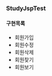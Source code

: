 <h3>StudyJspTest</h3>

<h4>구현목록</h4>
<ul> 
  <li>회원가입</li>
  <li>회원수정</li>
  <li>회원삭제</li>
  <li>회원찾기</li>
  <li>회원보기</li>
</ul>
